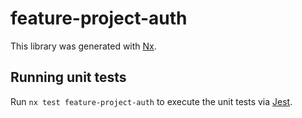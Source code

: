 # feature-project-auth

This library was generated with [Nx](https://nx.dev).

## Running unit tests

Run `nx test feature-project-auth` to execute the unit tests via [Jest](https://jestjs.io).
